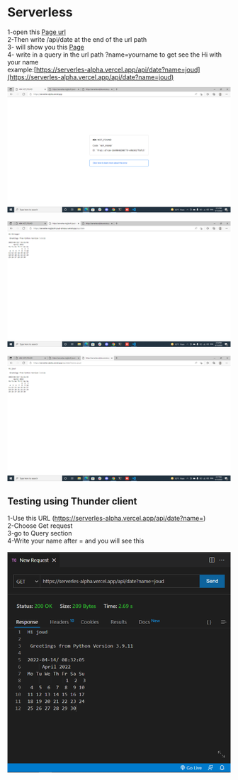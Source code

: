 # Serverless
1-open this [Page url](https://serverles-alpha.vercel.app/)<br>
2-Then write /api/date at the end of the url path<br>
3- will show you this [Page](https://serverles-alpha.vercel.app/api/date)<br>
4- write in a query in the url path ?name=yourname to get see the Hi with your name<br>
example:[https://serverles-alpha.vercel.app/api/date?name=joud](https://serverles-alpha.vercel.app/api/date?name=joud)<br>

![page not found](/NotFoung.png)
<br><br>
![Stranger](/Stranger.png)
<br><br>
![name](/Name.png)

## Testing using Thunder client
1-Use this URL (https://serverles-alpha.vercel.app/api/date?name=)<br>
2-Choose Get request<br>
3-go to Query section<br>
4-Write your name after = and you will see this<br>
<br>
![name](/Thunderclient.png)
